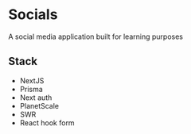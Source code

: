 # Socials 
A social media application built for learning purposes 

## Stack
* NextJS
* Prisma 
* Next auth
* PlanetScale
* SWR 
* React hook form


